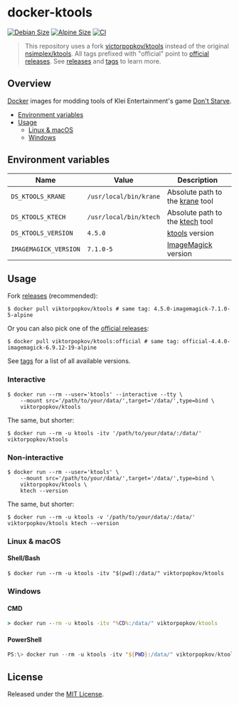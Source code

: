 # docker-ktools

[![Debian Size](https://img.shields.io/docker/image-size/viktorpopkov/ktools/debian?label=debian%20size)](https://hub.docker.com/r/viktorpopkov/ktools)
[![Alpine Size](https://img.shields.io/docker/image-size/viktorpopkov/ktools/alpine?label=alpine%20size)](https://hub.docker.com/r/viktorpopkov/ktools)
[![CI](https://img.shields.io/github/workflow/status/victorpopkov/docker-ktools/CI?label=CI)](https://github.com/victorpopkov/docker-ktools/actions/workflows/ci.yml)

> This repository uses a fork [victorpopkov/ktools][] instead of the original
> [nsimplex/ktools][]. All tags prefixed with "official" point to
> [official releases][]. See [releases][] and [tags][] to learn more.

## Overview

[Docker][] images for modding tools of Klei Entertainment's game
[Don't Starve][].

- [Environment variables](#environment-variables)
- [Usage](#usage)
  - [Linux & macOS](#linux--macos)
  - [Windows](#windows)

## Environment variables

| Name                  | Value                  | Description                         |
| --------------------- | ---------------------- | ----------------------------------- |
| `DS_KTOOLS_KRANE`     | `/usr/local/bin/krane` | Absolute path to the [krane][] tool |
| `DS_KTOOLS_KTECH`     | `/usr/local/bin/ktech` | Absolute path to the [ktech][] tool |
| `DS_KTOOLS_VERSION`   | `4.5.0`                | [ktools][] version                  |
| `IMAGEMAGICK_VERSION` | `7.1.0-5`              | [ImageMagick][] version             |

## Usage

Fork [releases][] (recommended):

```shell
$ docker pull viktorpopkov/ktools # same tag: 4.5.0-imagemagick-7.1.0-5-alpine
```

Or you can also pick one of the [official releases][]:

```shell
$ docker pull viktorpopkov/ktools:official # same tag: official-4.4.0-imagemagick-6.9.12-19-alpine
```

See [tags][] for a list of all available versions.

### Interactive

```shell
$ docker run --rm --user='ktools' --interactive --tty \
    --mount src='/path/to/your/data/',target='/data/',type=bind \
    viktorpopkov/ktools
```

The same, but shorter:

```shell
$ docker run --rm -u ktools -itv '/path/to/your/data/:/data/' viktorpopkov/ktools
```

### Non-interactive

```shell
$ docker run --rm --user='ktools' \
    --mount src='/path/to/your/data/',target='/data/',type=bind \
    viktorpopkov/ktools \
    ktech --version
```

The same, but shorter:

```shell
$ docker run --rm -u ktools -v '/path/to/your/data/:/data/' viktorpopkov/ktools ktech --version
```

### Linux & macOS

#### Shell/Bash

```shell
$ docker run --rm -u ktools -itv "$(pwd):/data/" viktorpopkov/ktools
```

### Windows

#### CMD

```cmd
> docker run --rm -u ktools -itv "%CD%:/data/" viktorpopkov/ktools
```

#### PowerShell

```powershell
PS:\> docker run --rm -u ktools -itv "${PWD}:/data/" viktorpopkov/ktools
```

## License

Released under the [MIT License](https://opensource.org/licenses/MIT).

[@nsimplex]: https://github.com/nsimplex
[docker]: https://www.docker.com/
[don't starve]: https://www.klei.com/games/dont-starve
[gcc]: https://gcc.gnu.org/
[imagemagick]: https://imagemagick.org/index.php
[krane]: https://github.com/nsimplex/ktools#krane
[ktech]: https://github.com/nsimplex/ktools#ktech
[ktools]: https://github.com/nsimplex/ktools
[latest state]: https://github.com/nsimplex/ktools/tree/a1d1362bdb2b9aa9146d7177fbf0e351eab414ba
[nsimplex/ktools]: https://github.com/nsimplex/ktools
[official releases]: https://github.com/nsimplex/ktools/releases
[official]: https://github.com/nsimplex/ktools/releases
[releases]: https://github.com/victorpopkov/ktools/releases
[tags]: https://hub.docker.com/r/viktorpopkov/ktools/tags
[v4.4.0]: https://github.com/victorpopkov/ktools/releases/tag/4.4.0
[v4.4.1]: https://github.com/victorpopkov/ktools/releases/tag/v4.4.1
[victorpopkov/ktools]: https://github.com/victorpopkov/ktools
